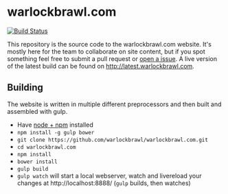 warlockbrawl.com
======

[![Build Status](https://travis-ci.org/warlockbrawl/warlockbrawl.com.svg?branch=master)](https://travis-ci.org/warlockbrawl/warlockbrawl.com)

This repository is the source code to the warlockbrawl.com website. It's mostly here for the team to collaborate
on site content, but if you spot something feel free to submit a pull request or
[open a issue](https://github.com/warlockbrawl/warlockbrawl.com/issues). A live version of the latest build can be found on http://latest.warlockbrawl.com.

Building
-------------------------------------

The website is written in multiple different preprocessors and then built and assembled with gulp.

- Have [node + npm](https://nodejs.org/) installed
- ``npm install -g gulp bower``
- ``git clone https://github.com/warlockbrawl/warlockbrawl.com.git``
- ``cd warlockbrawl.com``
- ``npm install``
- ``bower install``
- ``gulp build``
- ``gulp watch`` will start a local webserver, watch and livereload
  your changes at http://localhost:8888/ (``gulp`` builds, then watches)
